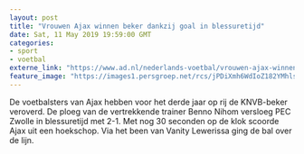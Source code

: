 ```yaml
---
layout: post
title: "Vrouwen Ajax winnen beker dankzij goal in blessuretijd"
date: Sat, 11 May 2019 19:59:00 GMT
categories: 
- sport 
- voetbal 
externe_link: "https://www.ad.nl/nederlands-voetbal/vrouwen-ajax-winnen-beker-dankzij-goal-in-blessuretijd~a26ac0ab/"
feature_image: "https://images1.persgroep.net/rcs/jPDiXmh6WdIoZ182YMhlsSgTLME/diocontent/148015274/_fitwidth/400/?appId=21791a8992982cd8da851550a453bd7f&quality=0.7"
---
```


De voetbalsters van Ajax hebben voor het derde jaar op rij de KNVB-beker veroverd. De ploeg van de vertrekkende trainer Benno Nihom versloeg PEC Zwolle in blessuretijd met 2-1. Met nog 30 seconden op de klok scoorde Ajax uit een hoekschop. Via het been van Vanity Lewerissa ging de bal over de lijn.
